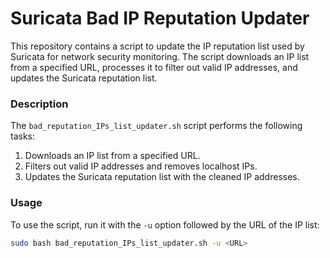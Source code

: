 # Suricata Bad IP Reputation Updater

This repository contains a script to update the IP reputation list used by Suricata for network security monitoring. The script downloads an IP list from a specified URL, processes it to filter out valid IP addresses, and updates the Suricata reputation list.

### Description

The `bad_reputation_IPs_list_updater.sh` script performs the following tasks:
1. Downloads an IP list from a specified URL.
2. Filters out valid IP addresses and removes localhost IPs.
3. Updates the Suricata reputation list with the cleaned IP addresses.

### Usage

To use the script, run it with the `-u` option followed by the URL of the IP list:

```bash
sudo bash bad_reputation_IPs_list_updater.sh -u <URL>

